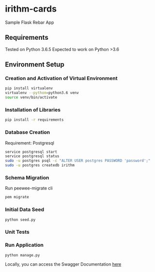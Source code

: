 # irithm-cards
Sample Flask Rebar App


## Requirements
Tested on Python 3.6.5
Expected to work on Python >3.6

## Environment Setup
### Creation and Activation of Virtual Environment
```bash
pip install virtualenv
virtualenv --python=python3.6 venv
source venv/bin/activate
```
### Installation of Libraries
```bash
pip install -r requirements
```

### Database Creation
Requirement: Postgresql
```bash
service postgresql start
service postgresql status
sudo -u postgres psql -c "ALTER USER postgres PASSWORD 'password';"
sudo -u postgres createdb irithm
```

### Schema Migration
Run peewee-migrate cli
```bash
pem migrate
```

### Initial Data Seed
```bash
python seed.py
```

### Unit Tests

### Run Application
```bash
python manage.py
```

Locally, you can access the Swagger Documentation [here](http://127.0.0.1:5000/v1/swagger/ui)
